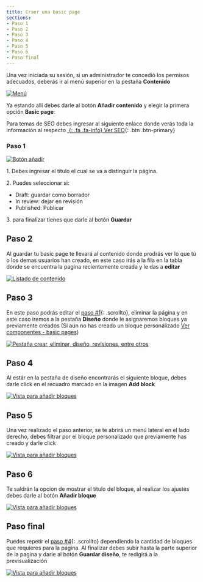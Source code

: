 ```yaml
---
title: Craer una basic page
sections:
- Paso 1
- Paso 2
- Paso 3
- Paso 4
- Paso 5
- Paso 6
- Paso final
---
```


Una vez iniciada su sesión, si un administrador te concedió los permisos adecuados, deberás ir al menú superior en la pestaña **Contenido**

<a href="assets/images/pagina/img_1.jpg" data-magnify="gallery" class="mask">
    <img class="img-responsive rounded" src="assets/images/pagina/img_1.jpg" alt="Menú" />
</a>

Ya estando allí debes darle al botón **Añadir contenido** y elegir la primera opción **Basic page**: 

Para temas de SEO debes ingresar al siguiente enlace donde verás toda la información al respecto
[*&nbsp;*{: .fa .fa-info} Ver SEO](){: .btn .btn-primary}

### Paso 1

<div class="row">
<div class="col-md-6 col-sm-6 col-xs-12">
<a href="assets/images/pagina/img_3.jpg" data-magnify="gallery" class="mask">
    <img class="img-responsive rounded" src="assets/images/pagina/img_3.jpg" alt="Botón añadír " />
</a>
</div>
    
<div class="col-md-6 col-sm-6 col-xs-12">
    
<p>1. Debes ingresar el título el cual se va a distinguir la página.</p>
<p>2. Puedes seleccionar si:</p>
    <ul>
      <li>Draft: guardar como borrador</li>
      <li>In review: dejar en revisión</li>
      <li>Published: Publicar</li>
    </ul>
<p>3. para finalizar tienes que darle al botón <b>Guardar</b></p>
 </div>
</div>

## Paso 2

Al guardar tu basic page te llevará al contenido donde prodrás ver lo que tú o los demas usuarios han creado,
en este caso irás a la fila en la tabla donde se encuentra la pagina recientemente creada y le das a **editar**

<a href="assets/images/pagina/img_4.jpg" data-magnify="gallery" class="mask">
    <img class="img-responsive rounded" src="assets/images/pagina/img_4.jpg" alt="Listado de contenido" />
</a>

## Paso 3

En este paso podrás editar el [paso #1](#paso-1){: .scrollto}, eliminar la página y en este caso iremos a la pestaña **Diseño** donde le asignaremos bloques ya previamente creados (Si aún no has creado un bloque personalizado [Ver componentes - basic pages](./componentes.html))

<a href="assets/images/pagina/img_5.jpg" data-magnify="gallery" class="mask">
    <img class="img-responsive rounded" src="assets/images/pagina/img_5.jpg" alt="Pestaña crear, eliminar, diseño, revisiones, entre otros" />
</a>

## Paso 4 

Al estár en la pestaña de diseño encontrarás el siguiente bloque, debes darle click en el recuadro marcado en la imagen **Add block**

<a href="assets/images/pagina/img_6.jpg" data-magnify="gallery" class="mask">
    <img class="img-responsive rounded" src="assets/images/pagina/img_6.jpg" alt="Vista para añadir bloques" />
</a>

<div class="row">
<div class="col-md-6 col-sm-6 col-xs-12">
    
<h2 id="paso-5">Paso 5</h2>
<p>Una vez realizado el paso anterior, se te abrirá un menú lateral en el lado derecho, debes filtrar por el bloque personalizado que previamente has creado y darle click</p>

<a href="assets/images/pagina/img_7.jpg" data-magnify="gallery" class="mask">
    <img class="img-responsive rounded" src="assets/images/pagina/img_7.jpg" alt="Vista para añadir bloques" />
</a>
</div>
    
<div class="col-md-6 col-sm-6 col-xs-12">
    
<h2 id="paso-6">Paso 6</h2>
<p>Te saldrán la opcion de mostrar el título del bloque, al realizar los ajustes debes darle al botón <b>Añadir bloque</b></p>

<a href="assets/images/pagina/img_8.jpg" data-magnify="gallery" class="mask">
    <img class="img-responsive rounded" src="assets/images/pagina/img_8.jpg" alt="Vista para añadir bloques" />
</a>

 </div>
</div>

## Paso final 

Puedes repetir el [paso #4](#paso-4){: .scrollto} dependiendo la cantidad de bloques que requieres para la página. Al finalizar debes subir hasta la parte superior de la pagina y darle al botón **Guardar diseño**, te redigirá a la previsualización

<a href="assets/images/pagina/img_9.jpg" data-magnify="gallery" class="mask">
    <img class="img-responsive rounded" src="assets/images/pagina/img_9.jpg" alt="Vista para añadir bloques" />
</a>
